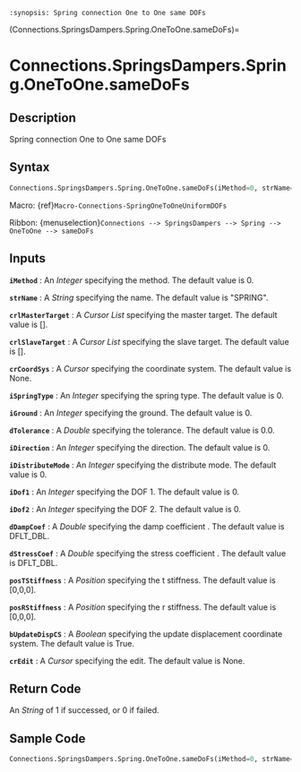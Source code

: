 ```{module} Connections.SpringsDampers.Spring.OneToOne.sameDoFs()
:synopsis: Spring connection One to One same DOFs
```

(Connections.SpringsDampers.Spring.OneToOne.sameDoFs)=

# Connections.SpringsDampers.Spring.OneToOne.sameDoFs

## Description

Spring connection One to One same DOFs

## Syntax

```python
Connections.SpringsDampers.Spring.OneToOne.sameDoFs(iMethod=0, strName="SPRING", crlMasterTarget=[], crlSlaveTarget=[], crCoordSys=None, iSpringType=0, iGround=0, dTolerance=0.0, iDirection=0, iDistributeMode=0, iDof1=0, iDof2=0, dDampCoef=DFLT_DBL, dStressCoef=DFLT_DBL, posTStiffness=[0,0,0], posRStiffness=[0,0,0], bUpdateDispCS=True, crEdit=None)
```

Macro: {ref}`Macro-Connections-SpringOneToOneUniformDOFs`

Ribbon: {menuselection}`Connections --> SpringsDampers --> Spring --> OneToOne --> sameDoFs`

## Inputs

**`iMethod`**
: An _Integer_ specifying the method. The default value is 0.

**`strName`**
: A _String_ specifying the name. The default value is "SPRING".

**`crlMasterTarget`**
: A _Cursor List_ specifying the master target. The default value is [].

**`crlSlaveTarget`**
: A _Cursor List_ specifying the slave target. The default value is [].

**`crCoordSys`**
: A _Cursor_ specifying the coordinate system. The default value is None.

**`iSpringType`**
: An _Integer_ specifying the spring type. The default value is 0.

**`iGround`**
: An _Integer_ specifying the ground. The default value is 0.

**`dTolerance`**
: A _Double_ specifying the tolerance. The default value is 0.0.

**`iDirection`**
: An _Integer_ specifying the direction. The default value is 0.

**`iDistributeMode`**
: An _Integer_ specifying the distribute mode. The default value is 0.

**`iDof1`**
: An _Integer_ specifying the DOF 1. The default value is 0.

**`iDof2`**
: An _Integer_ specifying the DOF 2. The default value is 0.

**`dDampCoef`**
: A _Double_ specifying the damp coefficient . The default value is DFLT_DBL.

**`dStressCoef`**
: A _Double_ specifying the stress coefficient . The default value is DFLT_DBL.

**`posTStiffness`**
: A _Position_ specifying the t stiffness. The default value is [0,0,0].

**`posRStiffness`**
: A _Position_ specifying the r stiffness. The default value is [0,0,0].

**`bUpdateDispCS`**
: A _Boolean_ specifying the update displacement coordinate system. The default value is True.

**`crEdit`**
: A _Cursor_ specifying the edit. The default value is None.

## Return Code

An _String_ of 1 if successed, or 0 if failed.

## Sample Code

```python
Connections.SpringsDampers.Spring.OneToOne.sameDoFs(iMethod=0, strName="SPRING", crlMasterTarget=[], crlSlaveTarget=[], crCoordSys=None, iSpringType=0, iGround=0, dTolerance=0.0, iDirection=0, iDistributeMode=0, iDof1=0, iDof2=0, dDampCoef=DFLT_DBL, dStressCoef=DFLT_DBL, posTStiffness=[0,0,0], posRStiffness=[0,0,0], bUpdateDispCS=True, crEdit=None)
```

